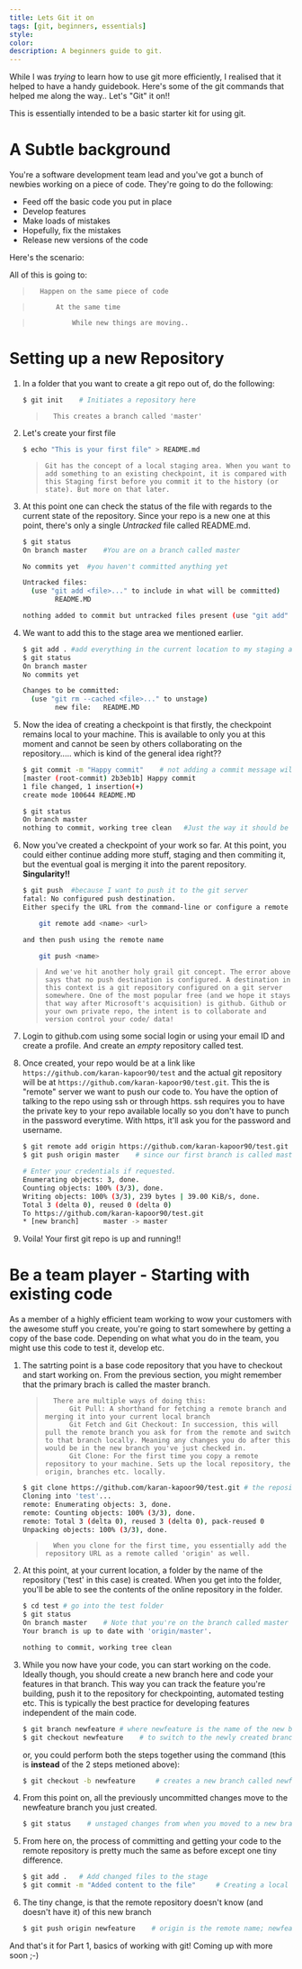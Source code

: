 ```yaml
---
title: Lets Git it on
tags: [git, beginners, essentials]
style: 
color: 
description: A beginners guide to git.
---
```


While I was *trying* to learn how to use git more efficiently, I realised that it helped to have a handy guidebook. Here's some of the git commands that helped me along the way.. Let's "Git" it on!! 

This is essentially intended to be a basic starter kit for using git.


# A Subtle background

You're a software development team lead and you've got a bunch of newbies working on a piece of code. They're going to do the following:

* Feed off the basic code you put in place
* Develop features
* Make loads of mistakes
* Hopefully, fix the mistakes
* Release new versions of the code

Here's the scenario:

All of this is going to:


>       Happen on the same piece of code

>           At the same time

>               While new things are moving..    


# Setting up a new Repository


1. In a folder that you want to create a git repo out of, do the following:

    ``` bash
    $ git init    # Initiates a repository here
    ```


    >       This creates a branch called 'master'


2. Let's create your first file


    ``` bash
    $ echo "This is your first file" > README.md
    ```


    >     Git has the concept of a local staging area. When you want to add something to an existing checkpoint, it is compared with this Staging first before you commit it to the history (or state). But more on that later.


3. At this point one can check the status of the file with regards to the current state of the repository. Since your repo is a new one at this point, there's only a single *Untracked* file called README.md. 


    ``` bash
    $ git status
    On branch master    #You are on a branch called master

    No commits yet  #you haven't committed anything yet

    Untracked files:
      (use "git add <file>..." to include in what will be committed)
            README.MD

    nothing added to commit but untracked files present (use "git add" to track)    #self explainatory much?
    ```


4. We want to add this to the stage area we mentioned earlier.


    ``` bash
    $ git add . #add everything in the current location to my staging area
    $ git status
    On branch master
    No commits yet

    Changes to be committed:
      (use "git rm --cached <file>..." to unstage)
            new file:   README.MD
    ```


5. Now the idea of creating a checkpoint is that firstly, the checkpoint remains local to your machine. This is available to only you at this moment and cannot be seen by others collaborating on the repository..... which is kind of the general idea right??


    ``` bash
    $ git commit -m "Happy commit"    # not adding a commit message will throw an error. It's good manners really :)
    [master (root-commit) 2b3eb1b] Happy commit
    1 file changed, 1 insertion(+)
    create mode 100644 README.MD

    $ git status
    On branch master
    nothing to commit, working tree clean   #Just the way it should be
    ```


6. Now you've created a checkpoint of your work so far. At this point, you could either continue adding more stuff, staging and then commiting it, but the eventual goal is merging it into the parent repository. **Singularity!!**


    ``` bash
    $ git push  #because I want to push it to the git server
    fatal: No configured push destination.
    Either specify the URL from the command-line or configure a remote repository using

        git remote add <name> <url>

    and then push using the remote name

        git push <name>
    ```


    >     And we've hit another holy grail git concept. The error above says that no push destination is configured. A destination in this context is a git repository configured on a git server somewhere. One of the most popular free (and we hope it stays that way after Microsoft's acquisition) is github. Github or your own private repo, the intent is to collaborate and version control your code/ data!


7. Login to github.com using some social login or using your email ID and create a profile. And create an _empty_ repository called test. 


8. Once created, your repo would be at a link like `https://github.com/karan-kapoor90/test` and the actual git repository will be at `https://github.com/karan-kapoor90/test.git`. This the is "remote" server we want to push our code to. 
You have the option of talking to the repo using ssh or through https. ssh requires you to have the private key to your repo available locally so you don't have to punch in the password everytime. With https, it'll ask you for the password and username.


    ``` bash 
    $ git remote add origin https://github.com/karan-kapoor90/test.git  # adding a remote called origin to our github repo
    $ git push origin master    # since our first branch is called master and the remote name is origin

    # Enter your credentials if requested.
    Enumerating objects: 3, done.
    Counting objects: 100% (3/3), done.
    Writing objects: 100% (3/3), 239 bytes | 39.00 KiB/s, done.
    Total 3 (delta 0), reused 0 (delta 0)
    To https://github.com/karan-kapoor90/test.git
    * [new branch]      master -> master
    ```


8. Voila! Your first git repo is up and running!!


# Be a team player - Starting with existing code


As a member of a highly efficient team working to wow your customers with the awesome stuff you create, you're going to start somewhere by getting a copy of the base code. Depending on what what you do in the team, you might use this code to test it, develop etc. 


1. The satrting point is a base code repository that you have to checkout and start working on. From the previous section, you might remember that the primary brach is called the master branch. 


    >       There are multiple ways of doing this:
    >           Git Pull: A shorthand for fetching a remote branch and merging it into your current local branch
    >           Git Fetch and Git Checkout: In succession, this will pull the remote branch you ask for from the remote and switch to that branch locally. Meaning any changes you do after this would be in the new branch you've just checked in.
    >           Git Clone: For the first time you copy a remote repository to your machine. Sets up the local repository, the origin, branches etc. locally.

  
    ``` bash 
    $ git clone https://github.com/karan-kapoor90/test.git # the repository 
    Cloning into 'test'...
    remote: Enumerating objects: 3, done.
    remote: Counting objects: 100% (3/3), done.
    remote: Total 3 (delta 0), reused 3 (delta 0), pack-reused 0
    Unpacking objects: 100% (3/3), done.
    ```


    >       When you clone for the first time, you essentially add the repository URL as a remote called 'origin' as well.


2. At this point, at your current location, a folder by the name of the repository ('test' in this case) is created. When you get into the folder, you'll be able to see the contents of the online repository in the folder. 


    ``` bash
    $ cd test # go into the test folder
    $ git status
    On branch master    # Note that you're on the branch called master
    Your branch is up to date with 'origin/master'.

    nothing to commit, working tree clean
    ```


3. While you now have your code, you can start working on the code. Ideally though, you should create a new branch here and code your features in that branch. This way you can track the feature you're building, push it to the repository for checkpointing, automated testing etc. This is typically the best practice for developing features independent of the main code. 


    ``` bash
    $ git branch newfeature # where newfeature is the name of the new branch
    $ git checkout newfeature    # to switch to the newly created branch
    ```

    or, you could perform both the steps together using the command (this is **instead** of the 2 steps metioned above):

    ``` bash
    $ git checkout -b newfeature     # creates a new branch called newfeature and switches to this branch
    ```

4. From this point on, all the previously uncommitted changes move to the newfeature branch you just created. 


    ``` bash
    $ git status    # unstaged changes from when you moved to a new branch
    ```


5. From here on, the process of committing and getting your code to the remote repository is pretty much the same as before except one tiny difference.


    ``` bash
    $ git add .   # Add changed files to the stage
    $ git commit -m "Added content to the file"     # Creating a local commit
    ```


6. The tiny change, is that the remote repository doesn't know (and doesn't have it) of this new branch


    ``` bash
    $ git push origin newfeature    # origin is the remote name; newfeature is the branch
    ```


And that's it for Part 1, basics of working with git! Coming up with more soon ;-)
